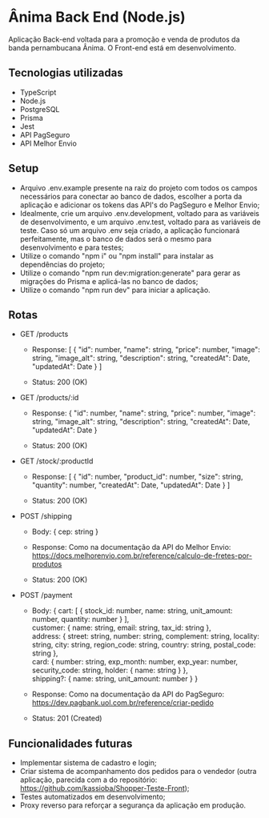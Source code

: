 # Ânima Back End (Node.js)

Aplicação Back-end voltada para a promoção e venda de produtos da banda pernambucana Ânima. O Front-end está em desenvolvimento.

## Tecnologias utilizadas

- TypeScript
- Node.js
- PostgreSQL
- Prisma
- Jest
- API PagSeguro
- API Melhor Envio

## Setup

- Arquivo .env.example presente na raiz do projeto com todos os campos necessários para conectar ao banco de dados, escolher a porta da aplicação e adicionar os tokens das API's do PagSeguro e Melhor Envio;
- Idealmente, crie um arquivo .env.development, voltado para as variáveis de desenvolvimento, e um arquivo .env.test, voltado para as variáveis de teste. Caso só um arquivo .env seja criado, a aplicação funcionará perfeitamente, mas o banco de dados será o mesmo para desenvolvimento e para testes;
- Utilize o comando "npm i" ou "npm install" para instalar as dependências do projeto;
- Utilize o comando "npm run dev:migration:generate" para gerar as migrações do Prisma e aplicá-las no banco de dados;
- Utilize o comando "npm run dev" para iniciar a aplicação.

## Rotas

- GET /products
    - Response: [ { "id": number,
    "name": string,
    "price": number,
    "image": string,
    "image_alt": string,
    "description": string,
    "createdAt": Date,
    "updatedAt": Date 
    } ]

    - Status: 200 (OK)

- GET /products/:id
    - Response: { "id": number,
    "name": string,
    "price": number,
    "image": string,
    "image_alt": string,
    "description": string,
    "createdAt": Date,
    "updatedAt": Date 
    }

    - Status: 200 (OK)

- GET /stock/:productId
    - Response: [ {
    "id": number,
    "product_id": number,
    "size": string,
    "quantity": number,
    "createdAt": Date,
    "updatedAt": Date
  } ]

  - Status: 200 (OK)

- POST /shipping
    - Body: { cep: string }

    - Response: Como na documentação da API do Melhor Envio: https://docs.melhorenvio.com.br/reference/calculo-de-fretes-por-produtos

    - Status: 200 (OK)

- POST /payment
    - Body: {
        cart: [ {
            stock_id: number,
            name: string,
            unit_amount: number,
            quantity: number
        } ],  
        customer: {
            name: string,
            email: string,
            tax_id: string
        },  
        address: {
            street: string,
            number: string,
            complement: string,
            locality: string,
            city: string,
            region_code: string,
            country: string,
            postal_code: string
        },  
        card: {
            number: string,
            exp_month: number,
            exp_year: number,
            security_code: string,
            holder: {
                name: string
            }
        },  
        shipping?: {
            name: string,
            unit_amount: number
        }
    }

    - Response: Como na documentação da API do PagSeguro: https://dev.pagbank.uol.com.br/reference/criar-pedido

    - Status: 201 (Created)

## Funcionalidades futuras

- Implementar sistema de cadastro e login;
- Criar sistema de acompanhamento dos pedidos para o vendedor (outra aplicação, parecida com a do repositório: https://github.com/kassioba/Shopper-Teste-Front);
- Testes automatizados em desenvolvimento;
- Proxy reverso para reforçar a segurança da aplicação em produção.
